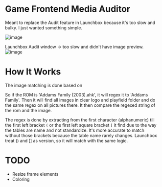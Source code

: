 # Game Frontend Media Auditor

Meant to replace the Audit feature in Launchbox because it's too slow and bulky. I just wanted something simple.

![image](https://github.com/dsync89/game-frontend-media-auditor/assets/12208390/2986204a-89fc-4db8-8c3c-d86b0ec40a6b)

Launchbox Audit window -> too slow and didn't have image preview.
![image](https://github.com/dsync89/game-frontend-media-auditor/assets/12208390/d85214fb-491b-4814-aad0-a4c1ca44fbff)

# How It Works

The image matching is done based on 

So if the ROM is 'Addams Family (2003).ahk', it will regex it to 'Addams Family'. Then it will find all images in clear logo and playfield folder and do the same regex on all pictures there. It then compare the regexed string of the rom and the image. 

The regex is done by extracting from the first character (alphanumeric) till the first left bracket `(` or the first left square bracket `[` it find due to the way the tables are name and not standardize. It's more accurate to match without those brackets because the table name rarely changes. Launchbox treat () and [] as version, so it will match with the same logic.

# TODO
- Resize frame elements
- Coloring
